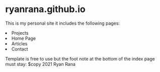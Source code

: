 # ryanrana.github.io

This is my personal site it includes the following pages:
<li>Projects</li>
<li>Home Page</li>
<li>Articles</li>
<li>Contact</li>

Template is free to use but the foot note at the bottom of the index page must stay: $copy 2021 Ryan Rana
